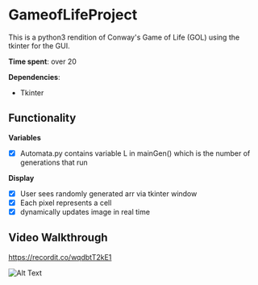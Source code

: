# GameofLifeProject

This is a python3 rendition of Conway's Game of Life (GOL) using the tkinter for the GUI.

**Time spent**: over 20

**Dependencies**:
- Tkinter

## Functionality

**Variables**
- [x] Automata.py contains variable L in mainGen() which is the number of generations that run

**Display**
- [x] User sees randomly generated arr via tkinter window
- [x] Each pixel represents a cell
- [x] dynamically updates image in real time

## Video Walkthrough


https://recordit.co/wqdbtT2kE1

![Alt Text](http://g.recordit.co/wqdbtT2kE1.gif)
